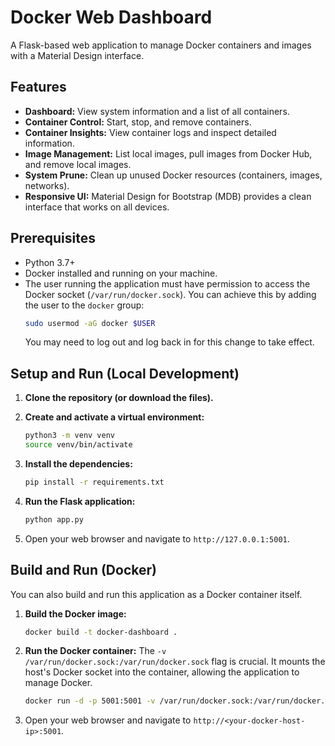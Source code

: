 # Docker Web Dashboard

A Flask-based web application to manage Docker containers and images with a Material Design interface.

## Features

- **Dashboard:** View system information and a list of all containers.
- **Container Control:** Start, stop, and remove containers.
- **Container Insights:** View container logs and inspect detailed information.
- **Image Management:** List local images, pull images from Docker Hub, and remove local images.
- **System Prune:** Clean up unused Docker resources (containers, images, networks).
- **Responsive UI:** Material Design for Bootstrap (MDB) provides a clean interface that works on all devices.

## Prerequisites

- Python 3.7+
- Docker installed and running on your machine.
- The user running the application must have permission to access the Docker socket (`/var/run/docker.sock`). You can achieve this by adding the user to the `docker` group:
  ```sh
  sudo usermod -aG docker $USER
  ```
  You may need to log out and log back in for this change to take effect.

## Setup and Run (Local Development)

1.  **Clone the repository (or download the files).**

2.  **Create and activate a virtual environment:**
    ```sh
    python3 -m venv venv
    source venv/bin/activate
    ```

3.  **Install the dependencies:**
    ```sh
    pip install -r requirements.txt
    ```

4.  **Run the Flask application:**
    ```sh
    python app.py
    ```

5.  Open your web browser and navigate to `http://127.0.0.1:5001`.

## Build and Run (Docker)

You can also build and run this application as a Docker container itself.

1.  **Build the Docker image:**
    ```sh
    docker build -t docker-dashboard .
    ```

2.  **Run the Docker container:**
    The `-v /var/run/docker.sock:/var/run/docker.sock` flag is crucial. It mounts the host's Docker socket into the container, allowing the application to manage Docker.
    ```sh
    docker run -d -p 5001:5001 -v /var/run/docker.sock:/var/run/docker.sock --name docker-dashboard docker-dashboard
    ```

3.  Open your web browser and navigate to `http://<your-docker-host-ip>:5001`.

